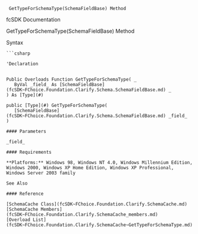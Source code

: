 ﻿     GetTypeForSchemaType(SchemaFieldBase) Method                                                   

fcSDK Documentation

GetTypeForSchemaType(SchemaFieldBase) Method

Syntax

```vbnet
```csharp

'Declaration
 

Public Overloads Function GetTypeForSchemaType( _
   ByVal _field_ As [SchemaFieldBase](fcSDK~FChoice.Foundation.Clarify.Schema.SchemaFieldBase.md) _
) As [Type](#)

public [Type](#) GetTypeForSchemaType( 
   [SchemaFieldBase](fcSDK~FChoice.Foundation.Clarify.Schema.SchemaFieldBase.md) _field_
)

#### Parameters

_field_

#### Requirements

**Platforms:** Windows 98, Windows NT 4.0, Windows Millennium Edition, Windows 2000, Windows XP Home Edition, Windows XP Professional, Windows Server 2003 family

See Also

#### Reference

[SchemaCache Class](fcSDK~FChoice.Foundation.Clarify.SchemaCache.md)  
[SchemaCache Members](fcSDK~FChoice.Foundation.Clarify.SchemaCache_members.md)  
[Overload List](fcSDK~FChoice.Foundation.Clarify.SchemaCache~GetTypeForSchemaType.md)